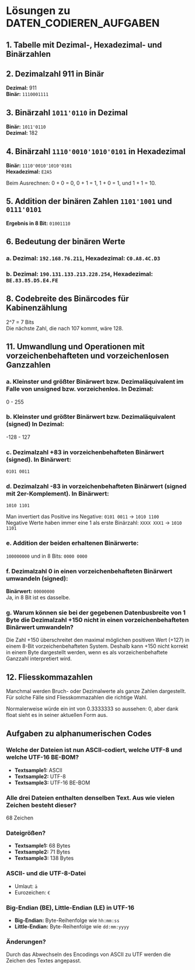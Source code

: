 # Lösungen zu DATEN_CODIEREN_AUFGABEN

## 1. Tabelle mit Dezimal-, Hexadezimal- und Binärzahlen



## 2. Dezimalzahl 911 in Binär

**Dezimal:** 911  
**Binär:** `1110001111`

## 3. Binärzahl `1011'0110` in Dezimal

**Binär:** `1011'0110`  
**Dezimal:** 182

## 4. Binärzahl `1110'0010'1010'0101` in Hexadezimal

**Binär:** `1110'0010'1010'0101`  
**Hexadezimal:** `E2A5`

Beim Ausrechnen: 0 + 0 = 0, 0 + 1 = 1, 1 + 0 = 1, und 1 + 1 = 10.

## 5. Addition der binären Zahlen `1101'1001` und `0111'0101`

**Ergebnis in 8 Bit:** `01001110`

## 6. Bedeutung der binären Werte

### a. Dezimal: `192.168.76.211`, Hexadezimal: `C0.A8.4C.D3`

### b. Dezimal: `190.131.133.213.228.254`, Hexadezimal: `BE.83.85.D5.E4.FE`

## 8. Codebreite des Binärcodes für Kabinenzählung

2^7 = 7 Bits  
Die nächste Zahl, die nach 107 kommt, wäre 128.

## 11. Umwandlung und Operationen mit vorzeichenbehafteten und vorzeichenlosen Ganzzahlen

### a. Kleinster und größter Binärwert bzw. Dezimaläquivalent im Falle von unsigned bzw. vorzeichenlos. In Dezimal:

0 - 255

### b. Kleinster und größter Binärwert bzw. Dezimaläquivalent (signed) In Dezimal:

-128 - 127

### c. Dezimalzahl +83 in vorzeichenbehafteten Binärwert (signed). In Binärwert:

`0101 0011`

### d. Dezimalzahl -83 in vorzeichenbehafteten Binärwert (signed mit 2er-Komplement). In Binärwert:

`1010 1101`

Man invertiert das Positive ins Negative: `0101 0011` -> `1010 1100`  
Negative Werte haben immer eine 1 als erste Binärzahl: `XXXX XXX1` -> `1010 1101`

### e. Addition der beiden erhaltenen Binärwerte:

`100000000` und in 8 Bits: `0000 0000`

### f. Dezimalzahl 0 in einen vorzeichenbehafteten Binärwert umwandeln (signed):

**Binärwert:** `00000000`  
Ja, in 8 Bit ist es dasselbe.

### g. Warum können sie bei der gegebenen Datenbusbreite von 1 Byte die Dezimalzahl +150 nicht in einen vorzeichenbehafteten Binärwert umwandeln?

Die Zahl +150 überschreitet den maximal möglichen positiven Wert (+127) in einem 8-Bit vorzeichenbehafteten System. Deshalb kann +150 nicht korrekt in einem Byte dargestellt werden, wenn es als vorzeichenbehaftete Ganzzahl interpretiert wird.

## 12. Fliesskommazahlen

Manchmal werden Bruch- oder Dezimalwerte als ganze Zahlen dargestellt. Für solche Fälle sind Fliesskommazahlen die richtige Wahl.

Normalerweise würde ein int von 0.3333333 so aussehen: 0, aber dank float sieht es in seiner aktuellen Form aus.

## Aufgaben zu alphanumerischen Codes

### Welche der Dateien ist nun ASCII-codiert, welche UTF-8 und welche UTF-16 BE-BOM?

- **Textsample1:** ASCII
- **Textsample2:** UTF-8
- **Textsample3:** UTF-16 BE-BOM

### Alle drei Dateien enthalten denselben Text. Aus wie vielen Zeichen besteht dieser?

68 Zeichen

### Dateigrößen?

- **Textsample1:** 68 Bytes
- **Textsample2:** 71 Bytes
- **Textsample3:** 138 Bytes

### ASCII- und die UTF-8-Datei

- Umlaut: `ä`
- Eurozeichen: `€`

### Big-Endian (BE), Little-Endian (LE) in UTF-16

- **Big-Endian:** Byte-Reihenfolge wie `hh:mm:ss`
- **Little-Endian:** Byte-Reihenfolge wie `dd:mm:yyyy`

### Änderungen?

Durch das Abwechseln des Encodings von ASCII zu UTF werden die Zeichen des Textes angepasst.
```
